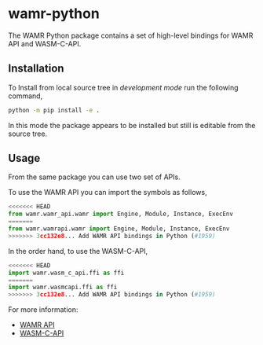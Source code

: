 # wamr-python

The WAMR Python package contains a set of high-level bindings for WAMR API and WASM-C-API.

## Installation

To Install from local source tree in _development mode_ run the following command,

```bash
python -m pip install -e .
```

In this mode the package appears to be installed but still is editable from the source tree.

## Usage

From the same package you can use two set of APIs.

To use the WAMR API you can import the symbols as follows,

```py
<<<<<<< HEAD
from wamr.wamr_api.wamr import Engine, Module, Instance, ExecEnv
=======
from wamr.wamrapi.wamr import Engine, Module, Instance, ExecEnv
>>>>>>> 3cc132e8... Add WAMR API bindings in Python (#1959)
```

In the order hand, to use the WASM-C-API,

```py
<<<<<<< HEAD
import wamr.wasm_c_api.ffi as ffi
=======
import wamr.wasmcapi.ffi as ffi
>>>>>>> 3cc132e8... Add WAMR API bindings in Python (#1959)
```

For more information:

* [WAMR API](./wamr_api)
* [WASM-C-API](./wasm_c_api)
